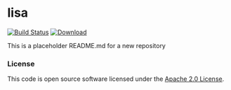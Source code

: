 
# lisa

[![Build Status](https://travis-ci.org/hmrc/lisa.svg?branch=master)](https://travis-ci.org/hmrc/lisa) [ ![Download](https://api.bintray.com/packages/hmrc/releases/lisa/images/download.svg) ](https://bintray.com/hmrc/releases/lisa/_latestVersion)

This is a placeholder README.md for a new repository

### License

This code is open source software licensed under the [Apache 2.0 License]("http://www.apache.org/licenses/LICENSE-2.0.html").
    